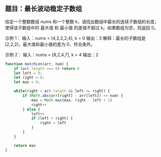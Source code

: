 ## 题目：最长波动稳定子数组

给定一个整数数组 nums 和一个整数 k，请找出数组中最长的连续子数组的长度，使得该子数组中的 最大值 和 最小值 的差值不超过 k。如果数组为空，则返回 0。

示例 1：
输入：nums = [4,2,2,2,4], k = 0
输出：3
解释：最长的子数组是 [2,2,2]，最大值和最小值的差为 0，符合条件。

示例 2：
输入：nums = [8,2,4,7], k = 4
输出：2


```js
function matchLen(arr, num) {
    if (arr.length === 0) return 0
    let left = 0;
    let right = 0;
    let max = 0;

    while(right < arr.length && left <= right) {
        if (Math.abs(arr[right] - arr[left]) <= num) {
            max = Math.max(max, right - left + 1)
            right++
        } else {
            left++
            if (left > right) {
                right = left
            }
        }
    }

    return max
}
```